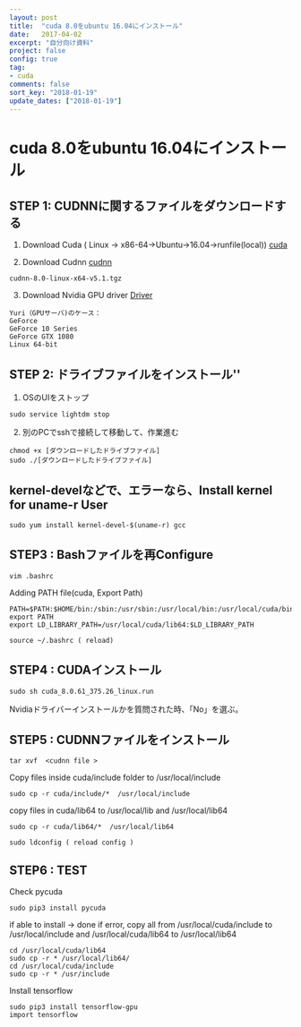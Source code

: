 ```yaml
---
layout: post
title:  "cuda 8.0をubuntu 16.04にインストール"
date:   2017-04-02
excerpt: "自分向け資料"
project: false
config: true
tag:
- cuda
comments: false
sort_key: "2018-01-19"
update_dates: ["2018-01-19"]
---
```


# cuda 8.0をubuntu 16.04にインストール

## STEP 1: CUDNNに関するファイルをダウンロードする

1.  Download Cuda  ( Linux -> x86-64->Ubuntu->16.04->runfile(local))
[cuda](https://developer.nvidia.com/cuda-downloads)

2. Download Cudnn 
[cudnn](https://developer.nvidia.com/cudnn)

```
cudnn-8.0-linux-x64-v5.1.tgz
```

3. Download Nvidia GPU driver 
[Driver](http://www.nvidia.co.jp/Download/index.aspx?lang=jp)

```
Yuri（GPUサーバ)のケース：
GeForce
GeForce 10 Series
GeForce GTX 1080
Linux 64-bit
```

## STEP 2: ドライブファイルをインストール''
1. OSのUIをストップ
```
sudo service lightdm stop
```

2. 別のPCでsshで接続して移動して、作業進む
```
chmod +x [ダウンロードしたドライブファイル]
sudo ./[ダウンロードしたドライブファイル]
```

## kernel-develなどで、エラーなら、Install kernel for uname-r User
```
sudo yum install kernel-devel-$(uname-r) gcc 
```

## STEP3 : Bashファイルを再Configure
```
vim .bashrc
```
Adding PATH file(cuda, Export Path)
```
PATH=$PATH:$HOME/bin:/sbin:/usr/sbin:/usr/local/bin:/usr/local/cuda/bin
export PATH
export LD_LIBRARY_PATH=/usr/local/cuda/lib64:$LD_LIBRARY_PATH
```

```
source ~/.bashrc ( reload)
```

## STEP4 : CUDAインストール
```
sudo sh cuda_8.0.61_375.26_linux.run
```
Nvidiaドライバーインストールかを質問された時、「No」を選ぶ。

## STEP5 : CUDNNファイルをインストール
```
tar xvf  <cudnn file > 
```

Copy files inside cuda/include folder to /usr/local/include
```
sudo cp -r cuda/include/*  /usr/local/include
```

copy files in cuda/lib64 to /usr/local/lib and /usr/local/lib64
```
sudo cp -r cuda/lib64/*  /usr/local/lib64
```

```
sudo ldconfig ( reload config )
```

## STEP6 : TEST

Check pycuda
```
sudo pip3 install pycuda
```
if able to install -> done
if error, copy all from /usr/local/cuda/include to /usr/local/include
and /usr/local/cuda/lib64 to /usr/local/lib64

```
cd /usr/local/cuda/lib64 
sudo cp -r * /usr/local/lib64/
cd /usr/local/cuda/include 
sudo cp -r * /usr/include
```

Install tensorflow  
```
sudo pip3 install tensorflow-gpu
import tensorflow 
```
